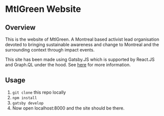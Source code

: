 # MtlGreen Website

## Overview

This is the website of MtlGreen.  A Montreal based activist lead organisation devoted to bringing sustainable awareness and change to Montreal and the surrounding context through impact events.

This site has been made using Gatsby.JS which is supported by React.JS and Graph.QL under the hood.  See [here](https://www.gatsbyjs.org/) for more information.

## Usage

1. `git clone` this repo locally
2. `npm install`
3. `gatsby develop`
4. Now open localhost:8000 and the site should be there.

